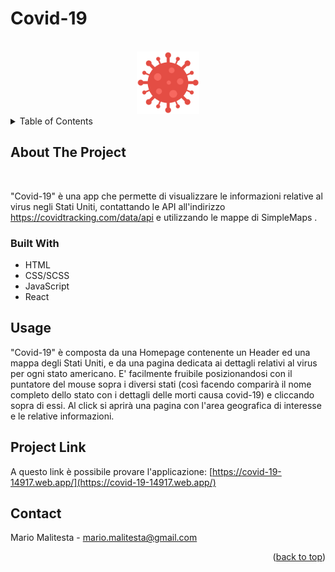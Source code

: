 # Covid-19

<div id="top"></div>



<!-- PROJECT LOGO -->
<br />
<div align="center">
  <a href="https://github.com/Mario3999/covid-19">
    <img src="public/assets/img/positive.png" alt="Logo" width="100" height="100">
  </a>

</div>



<!-- TABLE OF CONTENTS -->
<details>
  <summary>Table of Contents</summary>
  <ol>
    <li>
      <a href="#about-the-project">About The Project</a>
      <ul>
        <li><a href="#built-with">Built With</a></li>
      </ul>
    </li>
    <li><a href="#usage">Usage</a></li>
    <li><a href="#project-link">Project Link</a></li>
    <li><a href="#contact">Contact</a></li>
  </ol>
</details>


<!-- ABOUT THE PROJECT -->
## About The Project

<img src="src/assets/img/Veggie.png" alt="" width="" height=""></img>

"Covid-19" è una app che permette di visualizzare le informazioni relative al virus negli Stati Uniti, contattando le API all'indirizzo https://covidtracking.com/data/api e utilizzando le mappe di SimpleMaps .

### Built With

* HTML
* CSS/SCSS
* JavaScript
* React

<!-- USAGE EXAMPLES -->
## Usage

"Covid-19" è composta da una Homepage contenente un Header ed una mappa degli Stati Uniti, e da una pagina dedicata ai dettagli relativi al virus per ogni stato americano. E' facilmente fruibile posizionandosi con il puntatore del mouse sopra i diversi stati (così facendo comparirà il nome completo dello stato con i dettagli delle morti causa covid-19) e cliccando sopra di essi. Al click si aprirà una pagina con l'area geografica di interesse e le relative informazioni.

## Project Link

A questo link è possibile provare l'applicazione: [https://covid-19-14917.web.app/](https://covid-19-14917.web.app/)


<!-- CONTACT -->
## Contact

Mario Malitesta - mario.malitesta@gmail.com

<p align="right">(<a href="#top">back to top</a>)</p>
